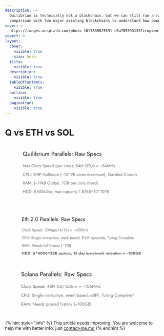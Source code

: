 ```yaml
---
description: >-
  Quilibrium is technically not a blockchain, but we can still run a raw specs
  comparison with two major existing blockchains to understand how powerful is.
cover: >-
  https://images.unsplash.com/photo-1617839625591-e5a789593135?crop=entropy&cs=srgb&fm=jpg&ixid=M3wxOTcwMjR8MHwxfHNlYXJjaHwxfHxxdWFudHVtfGVufDB8fHx8MTcxODcyMzIxNHww&ixlib=rb-4.0.3&q=85
coverY: 0
layout:
  cover:
    visible: true
    size: hero
  title:
    visible: true
  description:
    visible: true
  tableOfContents:
    visible: true
  outline:
    visible: true
  pagination:
    visible: true
---
```


# Q vs ETH vs SOL

<figure><img src=".gitbook/assets/Q parallels.jpg" alt=""><figcaption></figcaption></figure>

<figure><img src=".gitbook/assets/ETH 2.0 parallels.jpg" alt=""><figcaption></figcaption></figure>

<figure><img src=".gitbook/assets/Solana parallels.jpg" alt=""><figcaption></figcaption></figure>



{% hint style="info" %}
This article needs improving. You are welcome to help me with better info: just [contact-me.md](contact-me.md "mention")
{% endhint %}
